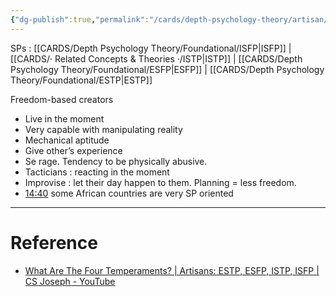 ```yaml
---
{"dg-publish":true,"permalink":"/cards/depth-psychology-theory/artisan/","noteIcon":"1","created":"2023-01-12T14:31:57.865+01:00","updated":"2023-06-12T17:37:23.980+02:00"}
---
```



SPs : [[CARDS/Depth Psychology Theory/Foundational/ISFP\|ISFP]] | [[CARDS/· Related Concepts & Theories ·/ISTP\|ISTP]] | [[CARDS/Depth Psychology Theory/Foundational/ESFP\|ESFP]] | [[CARDS/Depth Psychology Theory/Foundational/ESTP\|ESTP]] 

Freedom-based creators
- Live in the moment 
- Very capable with manipulating reality
- Mechanical aptitude 
- Give other’s experience 
- Se rage. Tendency to be physically abusive. 
- Tacticians : reacting in the moment 
- Improvise : let their day happen to them. Planning = less freedom. 
- [14:40](https://www.youtube.com/watch?v=heBzJzV8ExA&t=880s) some African countries are very SP oriented

---
# Reference 
- [What Are The Four Temperaments? | Artisans: ESTP, ESFP, ISTP, ISFP | CS Joseph - YouTube](https://www.youtube.com/watch?v=71oiEacnpuE)